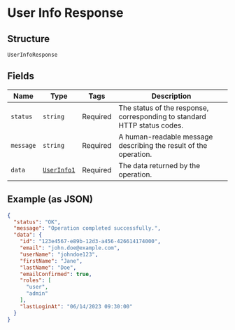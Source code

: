 
# User Info Response

## Structure

`UserInfoResponse`

## Fields

| Name | Type | Tags | Description |
|  --- | --- | --- | --- |
| `status` | `string` | Required | The status of the response, corresponding to standard HTTP status codes. |
| `message` | `string` | Required | A human-readable message describing the result of the operation. |
| `data` | [`UserInfo1`](../../doc/models/user-info-1.md) | Required | The data returned by the operation. |

## Example (as JSON)

```json
{
  "status": "OK",
  "message": "Operation completed successfully.",
  "data": {
    "id": "123e4567-e89b-12d3-a456-426614174000",
    "email": "john.doe@example.com",
    "userName": "johndoe123",
    "firstName": "Jane",
    "lastName": "Doe",
    "emailConfirmed": true,
    "roles": [
      "user",
      "admin"
    ],
    "lastLoginAt": "06/14/2023 09:30:00"
  }
}
```

